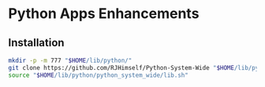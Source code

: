 # Python Apps Enhancements

## Installation

```bash
mkdir -p -m 777 "$HOME/lib/python/"
git clone https://github.com/RJHimself/Python-System-Wide "$HOME/lib/python/python_system_wide"
source "$HOME/lib/python/python_system_wide/lib.sh"
```
